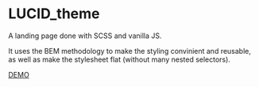 # LUCID_theme

A landing page done with SCSS and vanilla JS.

It uses the BEM methodology to make the styling convinient and reusable, as well as make the stylesheet flat (without many nested selectors).

[DEMO](https://cristi-rusu.github.io/LUCID_theme/)
